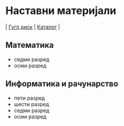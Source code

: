 # Наставни материјали

| [Гугл диск][1]
| [Каталог][2]
|

[1]: https://drive.google.com/drive/folders/1pxLqABU3BqCbF3G8-nOc1Z3XxA1I5J-I?usp=sharing "Наставни материјали"
[2]: https://output.jsbin.com/zayopa/quiet/ "Каталог линкова"

## Математика

- седми разред
- осми разред

## Информатика и рачунарство

- пети разред
- шести разред
- седми разред
- осми разред
